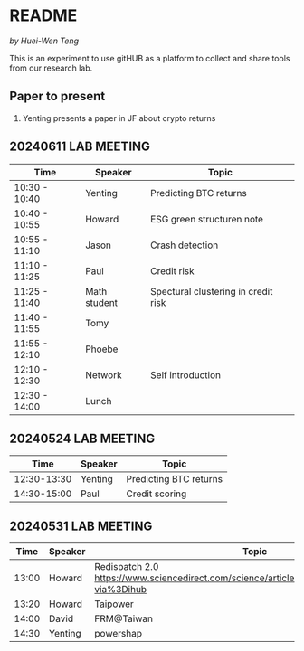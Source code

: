 # README

*by Huei-Wen Teng*


This is an experiment to use gitHUB as a platform to collect and share tools from our research lab. 


## Paper to present


1. Yenting presents a paper in JF about crypto returns


## 20240611 LAB MEETING


| Time | Speaker | Topic |
|----|----|----|
| 10:30 - 10:40 | Yenting | Predicting BTC returns|
| 10:40 - 10:55 |Howard | ESG green structuren note|
| 10:55 - 11:10 |Jason | Crash detection|
| 11:10 - 11:25 | Paul | Credit risk |
| 11:25 - 11:40 | Math student | Spectural clustering in credit risk|
|11:40 - 11:55  | Tomy | 
| 11:55 - 12:10 | Phoebe |  
| 12:10 - 12:30 | Network| Self introduction | 
| 12:30 - 14:00 | Lunch | 






## 20240524 LAB MEETING

| Time | Speaker | Topic |
|----|----|----|
|12:30-13:30|	Yenting	| Predicting BTC returns|
|14:30-15:00|	Paul	| Credit scoring|


## 20240531 LAB MEETING


| Time | Speaker | Topic |
|----|----|----|
|13:00	| Howard	| Redispatch 2.0 https://www.sciencedirect.com/science/article/pii/S0306261923017154?via%3Dihub |
|13:20	| Howard	| Taipower |
|14:00 |	David	| FRM@Taiwan|
|14:30	| Yenting	| powershap|

 





